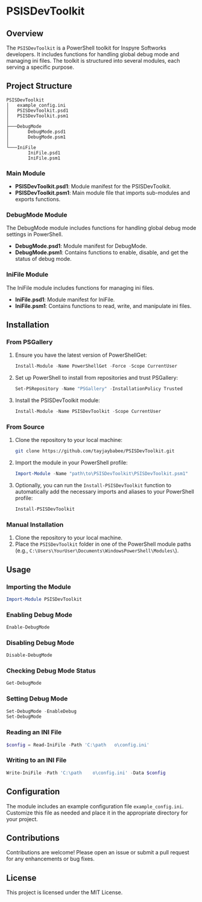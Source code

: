# PSISDevToolkit

## Overview

The `PSISDevToolkit` is a PowerShell toolkit for Inspyre Softworks developers. It includes functions for handling global debug mode and managing ini files. The toolkit is structured into several modules, each serving a specific purpose.

## Project Structure

```
PSISDevToolkit
│   example_config.ini
│   PSISDevToolkit.psd1
│   PSISDevToolkit.psm1
│
├───DebugMode
│       DebugMode.psd1
│       DebugMode.psm1
│
└───IniFile
        IniFile.psd1
        IniFile.psm1
```

### Main Module

- **PSISDevToolkit.psd1**: Module manifest for the PSISDevToolkit.
- **PSISDevToolkit.psm1**: Main module file that imports sub-modules and exports functions.

### DebugMode Module

The DebugMode module includes functions for handling global debug mode settings in PowerShell.

- **DebugMode.psd1**: Module manifest for DebugMode.
- **DebugMode.psm1**: Contains functions to enable, disable, and get the status of debug mode.

### IniFile Module

The IniFile module includes functions for managing ini files.

- **IniFile.psd1**: Module manifest for IniFile.
- **IniFile.psm1**: Contains functions to read, write, and manipulate ini files.

## Installation

### From PSGallery

1. Ensure you have the latest version of PowerShellGet:
    ```powershell
    Install-Module -Name PowerShellGet -Force -Scope CurrentUser
    ```

2. Set up PowerShell to install from repositories and trust PSGallery:
    ```powershell
    Set-PSRepository -Name "PSGallery" -InstallationPolicy Trusted
    ```

3. Install the PSISDevToolkit module:
    ```powershell
    Install-Module -Name PSISDevToolkit -Scope CurrentUser
    ```

### From Source

1. Clone the repository to your local machine:
    ```sh
    git clone https://github.com/tayjaybabee/PSISDevToolkit.git
    ```

2. Import the module in your PowerShell profile:
    ```powershell
    Import-Module -Name "path\to\PSISDevToolkit\PSISDevToolkit.psm1"
    ```

3. Optionally, you can run the `Install-PSISDevToolkit` function to automatically add the necessary imports and aliases to your PowerShell profile:
    ```powershell
    Install-PSISDevToolkit
    ```


### Manual Installation

1. Clone the repository to your local machine.
2. Place the `PSISDevToolkit` folder in one of the PowerShell module paths (e.g., `C:\Users\YourUser\Documents\WindowsPowerShell\Modules\`).

## Usage

### Importing the Module

```powershell
Import-Module PSISDevToolkit
```

### Enabling Debug Mode

```powershell
Enable-DebugMode
```

### Disabling Debug Mode

```powershell
Disable-DebugMode
```

### Checking Debug Mode Status

```powershell
Get-DebugMode
```

### Setting Debug Mode

```powershell
Set-DebugMode -EnableDebug
Set-DebugMode
```

### Reading an INI File

```powershell
$config = Read-IniFile -Path 'C:\path	o\config.ini'
```

### Writing to an INI File

```powershell
Write-IniFile -Path 'C:\path	o\config.ini' -Data $config
```

## Configuration

The module includes an example configuration file `example_config.ini`. Customize this file as needed and place it in the appropriate directory for your project.

## Contributions

Contributions are welcome! Please open an issue or submit a pull request for any enhancements or bug fixes.

## License

This project is licensed under the MIT License.
